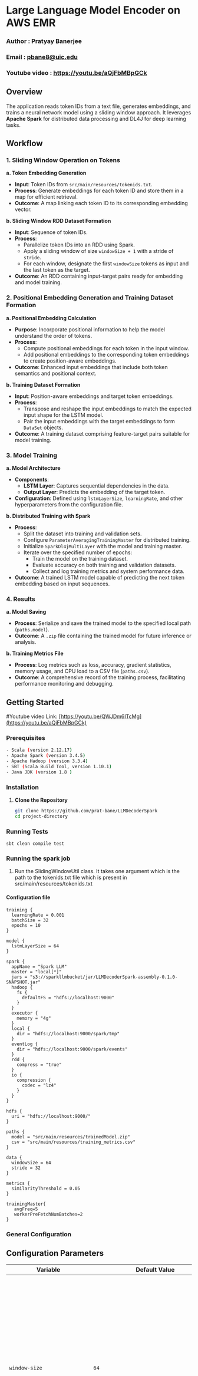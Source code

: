 # Large Language Model Encoder on AWS EMR

### Author : Pratyay Banerjee
### Email : pbane8@uic.edu

### Youtube video : https://youtu.be/aQjFbMBpGCk

## Overview

The application reads token IDs from a text file, generates embeddings, and trains a neural network model using a sliding window approach. It leverages **Apache Spark** for distributed data processing and DL4J for deep learning tasks.

## Workflow

### 1. Sliding Window Operation on Tokens

**a. Token Embedding Generation**

- **Input**: Token IDs from `src/main/resources/tokenids.txt`.
- **Process**: Generate embeddings for each token ID and store them in a map for efficient retrieval.
- **Outcome**: A map linking each token ID to its corresponding embedding vector.

**b. Sliding Window RDD Dataset Formation**

- **Input**: Sequence of token IDs.
- **Process**:
  - Parallelize token IDs into an RDD using Spark.
  - Apply a sliding window of size `windowSize + 1` with a stride of `stride`.
  - For each window, designate the first `windowSize` tokens as input and the last token as the target.
- **Outcome**: An RDD containing input-target pairs ready for embedding and model training.

### 2. Positional Embedding Generation and Training Dataset Formation

**a. Positional Embedding Calculation**

- **Purpose**: Incorporate positional information to help the model understand the order of tokens.
- **Process**:
  - Compute positional embeddings for each token in the input window.
  - Add positional embeddings to the corresponding token embeddings to create position-aware embeddings.
- **Outcome**: Enhanced input embeddings that include both token semantics and positional context.

**b. Training Dataset Formation**

- **Input**: Position-aware embeddings and target token embeddings.
- **Process**:
  - Transpose and reshape the input embeddings to match the expected input shape for the LSTM model.
  - Pair the input embeddings with the target embeddings to form `DataSet` objects.
- **Outcome**: A training dataset comprising feature-target pairs suitable for model training.

### 3. Model Training

**a. Model Architecture**

- **Components**:
  - **LSTM Layer**: Captures sequential dependencies in the data.
  - **Output Layer**: Predicts the embedding of the target token.
- **Configuration**: Defined using `lstmLayerSize`, `learningRate`, and other hyperparameters from the configuration file.

**b. Distributed Training with Spark**

- **Process**:
  - Split the dataset into training and validation sets.
  - Configure `ParameterAveragingTrainingMaster` for distributed training.
  - Initialize `SparkDl4jMultiLayer` with the model and training master.
  - Iterate over the specified number of epochs:
    - Train the model on the training dataset.
    - Evaluate accuracy on both training and validation datasets.
    - Collect and log training metrics and system performance data.
- **Outcome**: A trained LSTM model capable of predicting the next token embedding based on input sequences.

### 4. Results

**a. Model Saving**

- **Process**: Serialize and save the trained model to the specified local path (`paths.model`).
- **Outcome**: A `.zip` file containing the trained model for future inference or analysis.

**b. Training Metrics File**

- **Process**: Log metrics such as loss, accuracy, gradient statistics, memory usage, and CPU load to a CSV file (`paths.csv`).
- **Outcome**: A comprehensive record of the training process, facilitating performance monitoring and debugging.


## Getting Started

#Youtube video Link: [https://youtu.be/QWJDm6ITcMg](https://youtu.be/aQjFbMBpGCk)

### Prerequisites

```bash
- Scala (version 2.12.17)
- Apache Spark (version 3.4.5)
- Apache Hadoop (version 3.3.4)
- SBT (Scala Build Tool, version 1.10.1)
- Java JDK (version 1.8 )
```
### Installation

1. **Clone the Repository**
   ```bash
   git clone https://github.com/prat-bane/LLMDecoderSpark
   cd project-directory
   ```
### Running Tests
```
sbt clean compile test
```

### Running the spark job

1) Run the SlidingWindowUtil class. It takes one argument which is the path to the tokenids.txt file which is present in src/main/resources/tokenids.txt
   

#### Configuration file
```
training {
  learningRate = 0.001
  batchSize = 32
  epochs = 10
}

model {
  lstmLayerSize = 64
}

spark {
  appName = "Spark LLM"
  master = "local[*]"
  jars = "s3://sparkllmbucket/jar/LLMDecoderSpark-assembly-0.1.0-SNAPSHOT.jar"
  hadoop {
    fs {
      defaultFS = "hdfs://localhost:9000"
    }
  }
  executor {
    memory = "4g"
  }
  local {
    dir = "hdfs://localhost:9000/spark/tmp"
  }
  eventLog {
    dir = "hdfs://localhost:9000/spark/events"
  }
  rdd {
    compress = "true"
  }
  io {
    compression {
      codec = "lz4"
    }
  }
}

hdfs {
  uri = "hdfs://localhost:9000/"
}

paths {
  model = "src/main/resources/trainedModel.zip"
  csv = "src/main/resources/training_metrics.csv"
}

data {
  windowSize = 64
  stride = 32
}

metrics {
  similarityThreshold = 0.05
}

trainingMaster{
   avgFreq=5
   workerPreFetchNumBatches=2
}

```

### General Configuration

## Configuration Parameters

| **Variable**                   | **Default Value**                                | **Description**                                                                                                                                                                                                                                                                                                                                                                                                                                                                                                                                                       |
|--------------------------------|--------------------------------------------------|-----------------------------------------------------------------------------------------------------------------------------------------------------------------------------------------------------------------------------------------------------------------------------------------------------------------------------------------------------------------------------------------------------------------------------------------------------------------------------------------------------------------------------------------------------------------------|
| `window-size`                  | `64`                                             | **Purpose:** Defines the size of the sliding window used during data preparation. <br> **Impact:** Determines how many tokens are considered together, affecting the model's ability to learn from sequential data. A larger window size captures more context, allowing the model to learn longer-term dependencies, but it increases computational load and memory usage.                                                                                                                |
| `stride`                       | `32`                                             | **Purpose:** Specifies the step size by which the sliding window moves across the dataset. <br> **Impact:** Controls the overlap between consecutive windows. Smaller strides result in more overlapping windows, increasing the number of training samples and potentially improving the model's learning but also increasing processing time and resource consumption.                                                                                |
| `lstm-layer-size`              | `64`                                             | **Purpose:** Determines the number of units (neurons) in the LSTM layer of the neural network. <br> **Impact:** Affects the model's capacity to learn complex patterns and dependencies in the data. Larger sizes enhance the model's expressive power but increase the risk of overfitting and require more computational resources for training and inference.                                                                                                                             |
| `learning-rate`                | `0.001`                                          | **Purpose:** Controls the step size for updating model parameters during training. <br> **Impact:** Balances convergence speed and training stability. A learning rate that's too high can cause the model to overshoot minima, leading to divergence, while too low a rate can result in slow convergence and getting stuck in suboptimal solutions. Finding an optimal learning rate is essential for effective training.                                                        |
| `epochs`                       | `10`                                             | **Purpose:** Specifies the number of complete passes through the entire training dataset. <br> **Impact:** More epochs allow the model to learn more from the data, potentially improving accuracy. However, excessive epochs can lead to overfitting, where the model learns the training data too well and performs poorly on unseen data. It's important to monitor performance on a validation set to determine the appropriate number of epochs.                                         |
| `batch-size`                   | `32`                                             | **Purpose:** Determines the number of samples processed before updating the model's internal parameters. <br> **Impact:** Affects training stability and computational efficiency. Larger batch sizes can make better use of parallel hardware and lead to faster training times but require more memory. Smaller batch sizes provide more frequent updates but can result in noisier gradient estimates.                                               |
| `embedding-size`               | *(Defined elsewhere)*                            | **Purpose:** Sets the dimensionality of the vector embeddings generated for each token. <br> **Impact:** Higher embedding sizes capture more nuanced semantic relationships but demand more memory and computational power. Balances representation richness with resource utilization. Although not specified in `application.conf`, this parameter is crucial for defining the embedding layer's output size.                                         |
| `spark.appName`                | `"Spark LLM"`                                    | **Purpose:** Specifies the name of the Spark application. <br> **Impact:** Used for identification in the Spark UI and logs, helping in monitoring and debugging. A meaningful application name makes it easier to track and manage multiple jobs in a cluster environment.                                                                                                                                                                  |
| `spark.master`                 | `"yarn"`                                         | **Purpose:** Defines the master URL for the Spark cluster. <br> **Impact:** Determines where the Spark application will run. Setting it to `"yarn"` allows the application to run on a Hadoop YARN cluster. Changing this to `"local[*]"` runs the application locally, which is useful for development and testing but not suitable for large-scale data processing.                                                                               |
| `spark.executor.memory`        | `"4g"`                                           | **Purpose:** Allocates memory per executor process in Spark. <br> **Impact:** Affects the application's ability to handle larger datasets and perform computations efficiently. Insufficient memory may lead to out-of-memory errors, while excessive allocation can waste resources. Balancing executor memory is essential for optimal performance.                                                                                                   |
| `spark.rdd.compress`           | `"true"`                                         | **Purpose:** Enables compression of serialized RDD partitions. <br> **Impact:** Reduces the amount of memory and disk space used by RDDs, potentially improving performance when network and disk I/O are bottlenecks. However, compression adds CPU overhead, so the benefits depend on the specific workload and cluster configuration.                                                                                                        |
| `spark.io.compression.codec`   | `"lz4"`                                          | **Purpose:** Specifies the codec used for compressing internal data in Spark. <br> **Impact:** Affects the speed and efficiency of data compression and decompression. The `"lz4"` codec offers a good balance between compression speed and ratio, benefiting applications where I/O performance is critical. Selecting the appropriate codec can optimize resource utilization.                                                                |
| `hdfs.uri`                     | `"hdfs://localhost:9000/"`                       | **Purpose:** Defines the base URI for the Hadoop Distributed File System (HDFS). <br> **Impact:** Determines where the application reads input data from and writes output data to. Correct configuration is essential for successful data access and storage operations in a distributed environment.                                                                                                                                    |                                                                                                                                     
| `paths.model`                  | `"src/main/resources/trainedModel.zip"`          | **Purpose:** Specifies the local path where the trained model will be saved. <br> **Impact:** Allows the user to locate and load the trained model for inference or further analysis. Ensure that the path is writable and that sufficient storage space is available.                                                                                                                                 |
| `paths.csv`                    | `"src/main/resources/training_metrics.csv"`      | **Purpose:** Specifies the local path where the training metrics CSV file will be saved. <br> **Impact:** Enables tracking and analysis of training performance over epochs. Access to this file is important for diagnosing training issues and improving model performance.                                                                                                                         |


### 5. Training Metrics CSV Details

The `training_metrics.csv` file contains detailed metrics for each training epoch. Below is a description of each column in the CSV file:

| **Column**               | **Description**                                                                                                                                                                                                                                                                                                                                                                                                                                                                                                                                                         |
|--------------------------|-------------------------------------------------------------------------------------------------------------------------------------------------------------------------------------------------------------------------------------------------------------------------------------------------------------------------------------------------------------------------------------------------------------------------------------------------------------------------------------------------------------------------------------------------------------------------|
| `Epoch`                  | The current epoch number during training.                                                                                                                                                                                                                                                                                                                                                                                                                                                                                                                              |
| `TimeStamp`              | The duration of the epoch in milliseconds.                                                                                                                                                                                                                                                                                                                                                                                                                                                                                                                                 |
| `TrainingLoss`           | The loss value computed on the training dataset for the current epoch.                                                                                                                                                                                                                                                                                                                                                                                                                                                                                               |
| `TrainingAccuracy`       | The accuracy of the model on the training dataset for the current epoch.                                                                                                                                                                                                                                                                                                                                                                                                                                                                                             |
| `ValidationAccuracy`     | The accuracy of the model on the validation dataset for the current epoch.                                                                                                                                                                                                                                                                                                                                                                                                                                                                                           |
| `meanGradientMagnitude`  | The mean magnitude of gradients computed during training, indicating the average size of gradient updates.                                                                                                                                                                                                                                                                                                                                                                                                                                                                   |
| `maxGradientMagnitude`   | The maximum gradient magnitude observed during training, useful for detecting exploding gradients.                                                                                                                                                                                                                                                                                                                                                                                                                                                                       |
| `minGradientMagnitude`   | The minimum gradient magnitude observed during training, useful for detecting vanishing gradients.                                                                                                                                                                                                                                                                                                                                                                                                                                                                       |
| `gradientVariance`       | The variance of gradient magnitudes, providing insight into the stability of gradient updates.                                                                                                                                                                                                                                                                                                                                                                                                                                                                           |
| `LearningRate`           | The current learning rate used by the optimizer during training.                                                                                                                                                                                                                                                                                                                                                                                                                                                                                                       |
| `UsedMemoryMB`           | The amount of memory currently used by the JVM in megabytes.                                                                                                                                                                                                                                                                                                                                                                                                                                                                                                           |
| `TotalMemoryMB`          | The total memory available to the JVM in megabytes.                                                                                                                                                                                                                                                                                                                                                                                                                                                                                                                     |
| `MaxMemoryMB`            | The maximum memory that the JVM will attempt to use, in megabytes.                                                                                                                                                                                                                                                                                                                                                                                                                                                                                                      |
| `totalShuffleReadBytes`  | The total number of bytes read during shuffle operations in Spark, indicating data movement across the cluster.                                                                                                                                                                                                                                                                                                                                                                                                                                                           |
| `totalShuffleWriteBytes` | The total number of bytes written during shuffle operations in Spark.                                                                                                                                                                                                                                                                                                                                                                                                                                                                                                   |
| `maxTaskDuration`        | The maximum duration of any single task within the epoch, in milliseconds. Useful for identifying long-running tasks.                                                                                                                                                                                                                                                                                                                                                                                                                                                      |
| `minTaskDuration`        | The minimum duration of any single task within the epoch, in milliseconds. Useful for identifying unusually short tasks.                                                                                                                                                                                                                                                                                                                                                                                                                                                 |
| `avgTaskDuration`        | The average duration of tasks within the epoch, in milliseconds. Provides an overall view of task performance.                                                                                                                                                                                                                                                                                                                                                                                                                                                           |
| `failedTaskCount`        | The number of tasks that failed during the epoch. Helps in monitoring the reliability of the training process.                                                                                                                                                                                                                                                                                                                                                                                                                                                           |
| `processCpuLoad`         | The CPU load of the Spark driver process as a percentage. Indicates how much CPU resource the process is utilizing.                                                                                                                                                                                                                                                                                                                                                                                                                                                         |
| `systemCpuLoad`          | The overall CPU load of the system as a percentage. Reflects the general CPU usage across all processes on the machine. 
